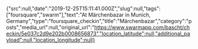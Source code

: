 {"src":null,"date":"2019-12-25T15:11:41.000Z","slug":null,"tags":["foursquare","swarm"],"text":"At Märchenbazar in Munich, Germany","type":"foursquare_checkin","title":"Märchenbazar","category":"posts","media_url":null,"original_url":"https://www.swarmapp.com/bascht/checkin/5e037c2d9e202b0008656873","location_latitude":null,"additional_payload":null,"location_longitude":null}
